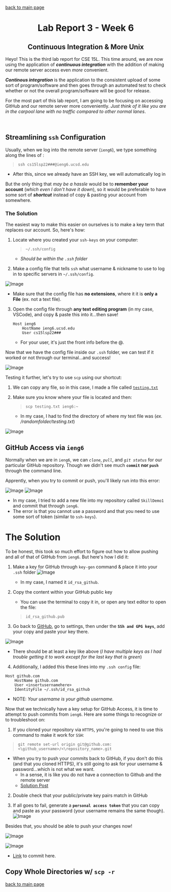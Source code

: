 [back to main page](https://kennethkietvuong.github.io/cse15l-lab-reports/)

<meta http-equiv="refresh" content="10">

<body>
      <h1 style="text-align:center">Lab Report 3 - Week 6</h1>
      <h2 style="text-align:center">Continuous Integration &  More Unix</h2>
   </body>

Heyo! This is the third lab report for CSE 15L. This time around, we are now using the application of ***continuous integration*** with the addition of making our remote server access even *more* convenient.

***Continous integration*** is the application to the consistent upload of some sort of program/software and then goes through an automated test to check whether or not the overall program/software will be good for release.

For the most part of this lab report, I am going to be focusing on accessing GitHub and our remote server more conveniently. *Just think of it like you are in the carpool lane with no traffic compared to other normal lanes*.
<p>&nbsp;</p>

## Streamlining `ssh` Configuration
Usually, when we log into the remote server (`ieng6`), we type something along the lines of :

> `ssh cs15lsp22###@ieng6.ucsd.edu`

* After this, since we already have an SSH key, we will automatically log in

But the only thing that *may be a hassle* would be to **remember your account** (*which even I don't have it down*), so it would be preferable to have some sort of ***shortcut*** instead of copy & pasting your account from somewhere.

### The Solution
The easiest way to make this easier on ourselves is to make a key term that replaces our account. So, here's how:

1. Locate where you created your `ssh-keys` on your computer:
    > `~/.ssh/config`

    * *Should be within the `.ssh` folder*

2. Make a config file that tells `ssh` what username & nickname to use to log in to specific servers in `~/.ssh/config`.

![Image](/lab-report-assets/report3/config_where.png)
* Make sure that the config file has **no extensions**, where it it is **only a File** (ex. not a text file).

3. Open the config file through **any text editing program** (in my case, VSCode), and copy & paste this into it...then save!

    ```
    Host ieng6
        HostName ieng6.ucsd.edu
        User cs15lsp22###
    ```
    * For your user, it's just the front info before the @.

Now that we have the config file inside our `.ssh` folder, we can test if it worked or not through our terminal...and success!

![Image](/lab-report-assets/report3/using_ssh_shortcut.png)

Testing it further, let's try to use `scp` using our shortcut:

1. We can copy any file, so in this case, I made a file called [`testing.txt`](/lab-report-assets/report3/testing.txt)

2. Make sure you know where your file is located and then:

    > `scp testing.txt ieng6:~`
    * In my case, I had to find the directory of where my text file was (*ex. /randomfolder/testing.txt*)

![Image](/lab-report-assets/report3/scp_ssh_shortcut.png)

## GitHub Access via `ieng6`
Normally when we are in `ieng6`, we can *`clone`*, *`pull`*, and *`git status`* for our particular GitHub repository. Though we didn't see much **`commit` nor `push`** through the command line.

Apprently, when you try to commit or push, you'll likely run into this error:



![Image](/lab-report-assets/report3/remote_commit_fail1.png)
![Image](/lab-report-assets/report3/remote_commit_fail2.png)
* In my case, I tried to add a new file into my repository called `SkillDemo1` and commit that through `ieng6`.
* The error is that you cannot use a password and that you need to use some sort of token (similar to `ssh-keys`).

# The Solution
To be honest, this took so much effort to figure out how to allow pushing and all of that of GitHub from `ieng6`. But here's how I did it:

1. Make a key for GitHub through `key-gen` command & place it into your `.ssh` folder
![Image](/lab-report-assets/report3/github_key_ssh.png)
    * In my case, I named it `id_rsa_github`.

2. Copy the content within your GitHub public key
    * You can use the terminal to copy it in, or open any text editor to open the file:
    > `id_rsa_github.pub`
3. Go back to [GitHub](https://github.com/), go to settings, then under the **`SSh and GPG keys`**, add your copy and paste your key there.

![Image](/lab-report-assets/report3/ssh_keygithub.png)
* There should be at least a key like above (*I have multiple keys as I had trouble getting it to work except for the last key that is green*)

4. Additionally, I added this these lines into my `.ssh config` file:
```
Host github.com
    HostName github.com
    User <insertusernamehere>
    IdentityFile ~/.ssh/id_rsa_github
```
* NOTE: *Your username is your github username.*

Now that we technically have a key setup for GitHub Access, it is time to attempt to push commits from `ieng6`. Here are some things to recognize or to troubleshoot on:

1. If you cloned your repository via `HTTPS`, you're going to need to use this command to make it work for `SSH`:
> `git remote set-url origin git@github.com:<\github_username>/<\repository_name>.git`
    
* When you try to push your commits back to GitHub, if you don't do this (and that you cloned HTTPS), it's still going to ask for your username & password...which is not what we want.
    * In a sense, it is like you do not have a connection to Github and the remote server
    * [Solution Post](https://stackoverflow.com/questions/14762034/push-to-github-without-a-password-using-ssh-key)

2. Double check that your public/private key pairs match in GitHub

3. If all goes to fail, generate a **`personal access token`** that you can copy and paste as your password (your username remains the same though).
![Image](/lab-report-assets/report3/personal_accesstoken.png)

Besides that, you should be able to push your changes now!

![Image](/lab-report-assets/report3/github_access_success.png)

![Image](/lab-report-assets/report3/repo_changed_access.png)
* [Link](https://github.com/kennethkietvuong/SkillDemo1/commit/780894995a180d62b8bc335d304a8074ce4e1f56) to commit here.

## Copy Whole Directories w/ `scp -r`

[back to main page](https://kennethkietvuong.github.io/cse15l-lab-reports/)